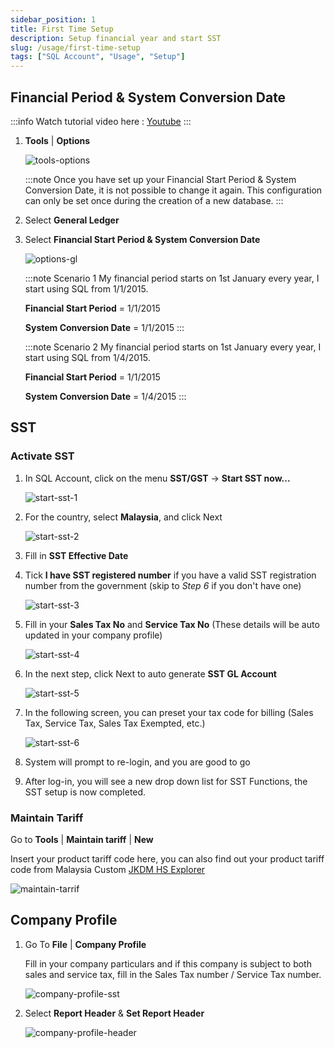 ```yaml
---
sidebar_position: 1
title: First Time Setup
description: Setup financial year and start SST
slug: /usage/first-time-setup
tags: ["SQL Account", "Usage", "Setup"]
---
```


## Financial Period & System Conversion Date

:::info
Watch tutorial video here : [Youtube](https://www.youtube.com/watch?v=yH8VfNGjEr0&feature=youtu.be)
:::

1. **Tools** | **Options**

    ![tools-options](../../static/img/usage/first-time-setup/tools-options.png)

    :::note
    Once you have set up your Financial Start Period & System Conversion Date, it is not possible to change it again. This configuration can only be set once during the creation of a new database.
    :::

2. Select **General Ledger**

3. Select **Financial Start Period & System Conversion Date**

   ![options-gl](../../static/img/usage/first-time-setup/options-gl.png)

   :::note Scenario 1
   My financial period starts on 1st January every year, I start using SQL from 1/1/2015.

   **Financial Start Period** = 1/1/2015

   **System Conversion Date** = 1/1/2015
   :::

   :::note Scenario 2
   My financial period starts on 1st January every year, I start using SQL from 1/4/2015.

   **Financial Start Period** = 1/1/2015

   **System Conversion Date** = 1/4/2015
   :::

## SST

### Activate SST

1. In SQL Account, click on the menu **SST/GST** -> **Start SST now...**

   ![start-sst-1](../../static/img/usage/first-time-setup/start-sst-1.png)

2. For the country, select **Malaysia**, and click Next

   ![start-sst-2](../../static/img/usage/first-time-setup/start-sst-2.png)

3. Fill in **SST Effective Date**

4. Tick **I have SST registered number** if you have a valid SST registration number from the government (skip to *Step 6* if you don't have one)

   ![start-sst-3](../../static/img/usage/first-time-setup/start-sst-3.png)

5. Fill in your **Sales Tax No** and **Service Tax No** (These details will be auto updated in your company profile)

   ![start-sst-4](../../static/img/usage/first-time-setup/start-sst-4.png)

6. In the next step, click Next to auto generate **SST GL Account**

   ![start-sst-5](../../static/img/usage/first-time-setup/start-sst-5.png)

7. In the following screen, you can preset your tax code for billing (Sales Tax, Service Tax, Sales Tax Exempted, etc.)

   ![start-sst-6](../../static/img/usage/first-time-setup/start-sst-6.png)

8. System will prompt to re-login, and you are good to go

9. After log-in, you will see a new drop down list for SST Functions, the SST setup is now completed.

### Maintain Tariff

Go to **Tools** | **Maintain tariff** | **New**

Insert your product tariff code here, you can also find out your product tariff code from Malaysia Custom [JKDM HS Explorer](https://ezhs.customs.gov.my/)

![maintain-tarrif](../../static/img/usage/first-time-setup/maintain-tarrif.png)

## Company Profile

1. Go To **File** | **Company Profile**

   Fill in your company particulars and if this company is subject to both sales and service tax, fill in the Sales Tax number / Service Tax number.

   ![company-profile-sst](../../static/img/usage/first-time-setup/company-profile-sst.png)

2. Select **Report Header** & **Set Report Header**

   ![company-profile-header](../../static/img/usage/first-time-setup/company-profile-header.png)
